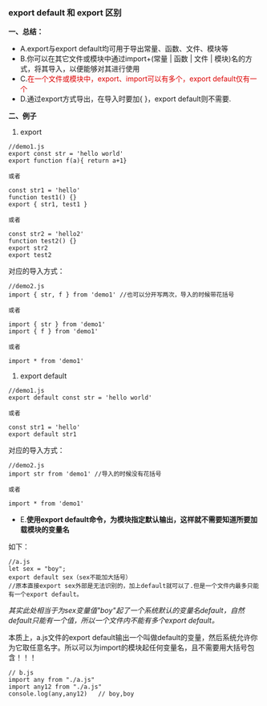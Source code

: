 ### export default 和 export 区别

**一、总结：**
- A.export与export default均可用于导出常量、函数、文件、模块等
- B.你可以在其它文件或模块中通过import+(常量 | 函数 | 文件 | 模块)名的方式，将其导入，以便能够对其进行使用
- C.<font color="#dd000">在一个文件或模块中，export、import可以有多个，export default仅有一个</font>
- D.通过export方式导出，在导入时要加{ }，export default则不需要.
  
**二、例子**

1. export
````
//demo1.js
export const str = 'hello world'
export function f(a){ return a+1}

或者

const str1 = 'hello'
function test1() {}
export { str1, test1 }

或者

const str2 = 'hello2'
function test2() {}
export str2
export test2
````
对应的导入方式：
````
//demo2.js
import { str, f } from 'demo1' //也可以分开写两次，导入的时候带花括号

或者

import { str } from 'demo1'
import { f } from 'demo1'

或者

import * from 'demo1'
````
1. export default
````
//demo1.js
export default const str = 'hello world'

或者

const str1 = 'hello'
export default str1
````
对应的导入方式：
````
//demo2.js
import str from 'demo1' //导入的时候没有花括号

或者

import * from 'demo1'
````
- E.**使用export default命令，为模块指定默认输出，这样就不需要知道所要加载模块的变量名**
  
如下：
````
//a.js
let sex = "boy";
export default sex（sex不能加大括号）
//原本直接export sex外部是无法识别的，加上default就可以了.但是一个文件内最多只能有一个export default。
````
*其实此处相当于为sex变量值"boy"起了一个系统默认的变量名default，自然default只能有一个值，所以一个文件内不能有多个export default。*

本质上，a.js文件的export default输出一个叫做default的变量，然后系统允许你为它取任意名字。所以可以为import的模块起任何变量名，且不需要用大括号包含！！！
````
// b.js
import any from "./a.js"
import any12 from "./a.js" 
console.log(any,any12)   // boy,boy
````
